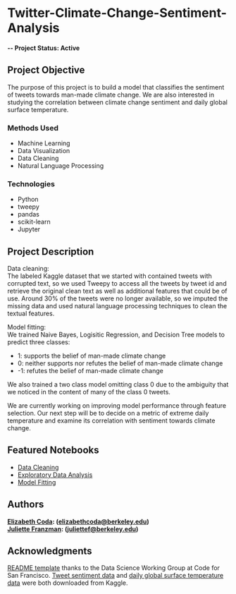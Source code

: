 # Twitter-Climate-Change-Sentiment-Analysis

#### -- Project Status: Active

## Project Objective
The purpose of this project is to build a model that classifies the sentiment of tweets towards man-made climate change. We are also interested in studying the correlation between climate change sentiment and daily global surface temperature. 

### Methods Used
* Machine Learning 
* Data Visualization
* Data Cleaning
* Natural Language Processing

### Technologies 
* Python
* tweepy
* pandas
* scikit-learn
* Jupyter

## Project Description
Data cleaning: <br>
The labeled Kaggle dataset that we started with contained tweets with corrupted text, so we used Tweepy to access all the tweets by tweet id and retrieve the original clean text as well as additional features that could be of use. Around 30% of the tweets were no longer available, so we imputed the missing data and used natural language processing techniques to clean the textual features. <br>

Model fitting: <br>
We trained Naive Bayes, Logisitic Regression, and Decision Tree models to predict three classes:
 - 1: supports the belief of man-made climate change
 - 0: neither supports nor refutes the belief of man-made climate change
 - -1: refutes the belief of man-made climate change
 
We also trained a two class model omitting class 0 due to the ambiguity that we noticed in the content of many of the class 0 tweets. <br>

We are currently working on improving model performance through feature selection. Our next step will be to decide on a metric of extreme daily temperature and examine its correlation with sentiment towards climate change.


## Featured Notebooks

* [Data Cleaning](https://github.com/lcoda/Twitter-Climate-Change-Sentiment-Analysis/blob/master/data_cleaning.ipynb)
* [Exploratory Data Analysis](https://github.com/lcoda/Twitter-Climate-Change-Sentiment-Analysis/blob/master/EDA.ipynb)
* [Model Fitting](https://github.com/lcoda/Twitter-Climate-Change-Sentiment-Analysis/blob/master/Initial%20Model%20Fitting.ipynb)


## Authors

**[Elizabeth Coda](https://github.com/lcoda): (elizabethcoda@berkeley.edu)** <br>
**[Juliette Franzman](https://github.com/juliettefranzman): (juliettef@berkeley.edu)**


## Acknowledgments

[README template](https://github.com/sfbrigade/data-science-wg/blob/master/dswg_project_resources/Project-README-template.md) thanks to the Data Science Working Group at Code for San Francisco. [Tweet sentiment data](https://www.kaggle.com/edqian/twitter-climate-change-sentiment-dataset) and [daily global surface temperature data](https://www.kaggle.com/noaa/noaa-global-surface-summary-of-the-day) were both downloaded from Kaggle.
